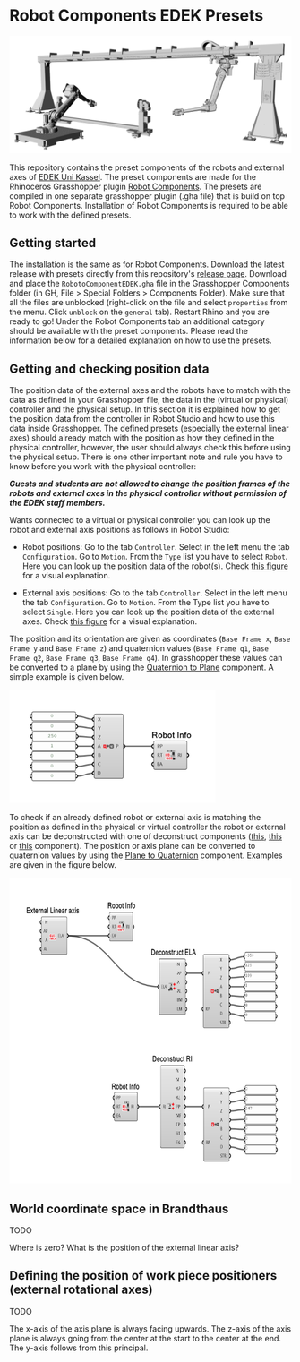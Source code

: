 # Robot Components EDEK Presets
![Banner](https://github.com/EDEK-UniKassel/RobotComponents-EDEK-Presets/blob/master/Utility/Figures/Banner.png)

This repository contains the preset components of the robots and external axes of [EDEK Uni Kassel](https://edek.uni-kassel.de/). The preset components are made for the Rhinoceros Grasshopper plugin [Robot Components]( https://github.com/EDEK-UniKassel/RobotComponents). The presets are compiled in one separate grasshopper plugin (.gha file) that is build on top Robot Components. Installation of Robot Components is required to be able to work with the defined presets.

## Getting started
The installation is the same as for Robot Components. Download the latest release with presets directly from this repository's [release page](https://github.com/EDEK-UniKassel/RobotComponents-EDEK-Presets/releases). Download and place the `RobotoComponentEDEK.gha` file in the Grasshopper Components folder (in GH, File > Special Folders > Components Folder). Make sure that all the files are unblocked (right-click on the file and select `properties` from the menu. Click `unblock` on the `general` tab). Restart Rhino and you are ready to go! Under the Robot Components tab an additional category should be available with the preset components. Please read the information below for a detailed explanation on how to use the presets.

## Getting and checking position data
The position data of the external axes and the robots have to match with the data as defined in your Grasshopper file, the data in the (virtual or physical) controller and the physical setup. In this section it is explained how to get the position data from the controller in Robot Studio and how to use this data inside Grasshopper. The defined presets (especially the external linear axes) should already match with the position as how they defined in the physical controller, however, the user should always check this before using the physical setup. There is  one other important note and rule you have to know before you work with the physical controller:

***Guests and students are not allowed to change the position frames of the robots and external axes in the physical controller without permission of the EDEK staff members.***

Wants connected to a virtual or physical controller you can look up the robot and external axis positions as follows in Robot Studio:

- Robot positions: Go to the tab `Controller`. Select in the left menu the tab `Configuration`. Go to `Motion`. From the `Type` list you have to select `Robot`. Here you can look up the position data of the robot(s). Check [this figure](https://github.com/EDEK-UniKassel/RobotComponents-EDEK-Presets/blob/master/Utility/Figures/Robot_studio_robot_position.png) for a visual explanation. 

- External axis positions: Go to the tab `Controller`. Select in the left menu the tab `Configuration`. Go to `Motion`. From the Type list you have to select `Single`. Here you can look up the position data of the external axes. Check [this figure](https://github.com/EDEK-UniKassel/RobotComponents-EDEK-Presets/blob/master/Utility/Figures/Robot_studio_external_axis_position.png) for a visual explanation.

The position and its orientation are given as coordinates (`Base Frame x`, `Base Frame y` and `Base Frame z`) and quaternion values (`Base Frame q1`, `Base Frame q2`, `Base Frame q3`, `Base Frame q4`).  In grasshopper these values can be converted to a plane by using the [Quaternion to Plane](https://edek-unikassel.github.io/RobotComponents-Documentation/docs/Robot%20Components/Utility/Quaternion%20to%20Plane/) component. A simple example is given below.

<img src="Utility/Figures/Construct_Quaternion_to_Plane.png" width="368" height="203" />

To check if an already defined robot or external axis is matching the position as defined in the physical or virtual controller the robot or external axis can be deconstructed with one of deconstruct components ([this](https://edek-unikassel.github.io/RobotComponents-Documentation/docs/Robot%20Components/Deconstruct/Definitions/Deconstruct%20Robot%20Info/), [this](https://edek-unikassel.github.io/RobotComponents-Documentation/docs/Robot%20Components/Deconstruct/Definitions/Deconstruct%20External%20Linear%20Axis/) or [this](https://edek-unikassel.github.io/RobotComponents-Documentation/docs/Robot%20Components/Deconstruct/Definitions/Deconstruct%20External%20Rotational%20Axis/) component). The position or axis plane can be converted to quaternion values by using the [Plane to Quaternion](https://edek-unikassel.github.io/RobotComponents-Documentation/docs/Robot%20Components/Utility/Plane%20to%20Quarternion/) component. Examples are given in the figure below.

<img src="Utility/Figures/Deconstruct_Plane_to_Quaternion.png" width="722" height="547" />

## World coordinate space in Brandthaus
TODO

Where is zero? 
What is the position of the external linear axis? 

## Defining the position of work piece positioners (external rotational axes)
TODO

The x-axis of the axis plane is always facing upwards. 
The z-axis of the axis plane is always going from the center at the start to the center at the end. 
The y-axis follows from this principal. 
